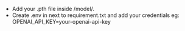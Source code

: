 * Add your .pth file inside /model/.
* Create .env in next to requirement.txt and add your credentials 
eg: OPENAI_API_KEY=your-openai-api-key
